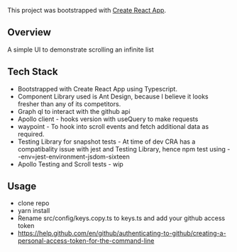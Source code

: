 This project was bootstrapped with [Create React App](https://github.com/facebook/create-react-app).

## Overview
A simple UI to demonstrate scrolling an infinite list

## Tech Stack
* Bootstrapped with Create React App using Typescript.
* Component Library used is Ant Design, because I believe it looks fresher than any of its competitors.
* Graph ql to interact with the github api
* Apollo client - hooks version with useQuery to make requests
* waypoint - To hook into scroll events and fetch additional data as required.
* Testing Library for snapshot tests - At time of dev CRA has a compatibality issue with jest and Testing Library, hence npm test using --env=jest-environment-jsdom-sixteen
* Apollo Testing and Scroll tests - wip

## Usage
* clone repo
* yarn install
* Rename src/config/keys.copy.ts to keys.ts and add your github access token
* https://help.github.com/en/github/authenticating-to-github/creating-a-personal-access-token-for-the-command-line
